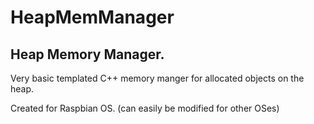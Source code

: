 # HeapMemManager

## Heap Memory Manager.
Very basic templated C++ memory manger for allocated objects on the heap.

Created for Raspbian OS. (can easily be modified for other OSes)
